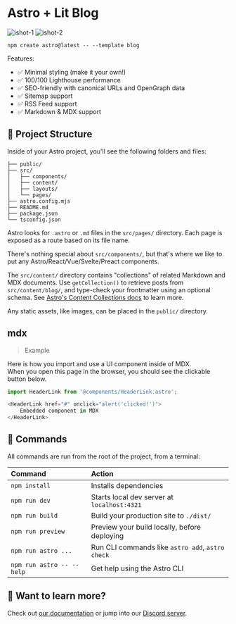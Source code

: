 # Astro  + Lit Blog

![ishot-1](https://github.com/ligdy7/littles-app/assets/26371465/5a16f7ac-d98c-451b-be91-ac44777b7e73)
![ishot-2](https://github.com/ligdy7/littles-app/assets/26371465/a1169fd8-5eac-47b7-bc82-895a155b0399)


```
npm create astro@latest -- --template blog
```

Features:

- ✅ Minimal styling (make it your own!)
- ✅ 100/100 Lighthouse performance
- ✅ SEO-friendly with canonical URLs and OpenGraph data
- ✅ Sitemap support
- ✅ RSS Feed support
- ✅ Markdown & MDX support

## 🚀 Project Structure

Inside of your Astro project, you'll see the following folders and files:

```
├── public/
├── src/
│   ├── components/
│   ├── content/
│   ├── layouts/
│   └── pages/
├── astro.config.mjs
├── README.md
├── package.json
└── tsconfig.json
```

Astro looks for `.astro` or `.md` files in the `src/pages/` directory. Each page is exposed as a route based on its file name.

There's nothing special about `src/components/`, but that's where we like to put any Astro/React/Vue/Svelte/Preact components.

The `src/content/` directory contains "collections" of related Markdown and MDX documents. Use `getCollection()` to retrieve posts from `src/content/blog/`, and type-check your frontmatter using an optional schema. See [Astro's Content Collections docs](https://docs.astro.build/en/guides/content-collections/) to learn more.

Any static assets, like images, can be placed in the `public/` directory.

## mdx

> Example

Here is how you import and use a UI component inside of MDX.  
When you open this page in the browser, you should see the clickable button below.

```js
import HeaderLink from '@components/HeaderLink.astro';

<HeaderLink href="#" onclick="alert('clicked!')">
	Embedded component in MDX
</HeaderLink>
```

## 🧞 Commands

All commands are run from the root of the project, from a terminal:

| Command                   | Action                                           |
| :------------------------ | :----------------------------------------------- |
| `npm install`             | Installs dependencies                            |
| `npm run dev`             | Starts local dev server at `localhost:4321`      |
| `npm run build`           | Build your production site to `./dist/`          |
| `npm run preview`         | Preview your build locally, before deploying     |
| `npm run astro ...`       | Run CLI commands like `astro add`, `astro check` |
| `npm run astro -- --help` | Get help using the Astro CLI                     |

## 👀 Want to learn more?

Check out [our documentation](https://docs.astro.build) or jump into our [Discord server](https://astro.build/chat).
